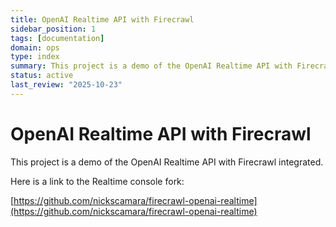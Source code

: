 ```yaml
---
title: OpenAI Realtime API with Firecrawl
sidebar_position: 1
tags: [documentation]
domain: ops
type: index
summary: This project is a demo of the OpenAI Realtime API with Firecrawl integrated.
status: active
last_review: "2025-10-23"
---
```


# OpenAI Realtime API with Firecrawl

This project is a demo of the OpenAI Realtime API with Firecrawl integrated.

Here is a link to the Realtime console fork:

[https://github.com/nickscamara/firecrawl-openai-realtime](https://github.com/nickscamara/firecrawl-openai-realtime)